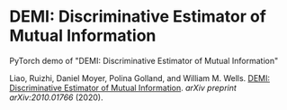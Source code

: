 # DEMI: Discriminative Estimator of Mutual Information

PyTorch demo of "DEMI: Discriminative Estimator of Mutual Information"

Liao, Ruizhi, Daniel Moyer, Polina Golland, and William M. Wells. [DEMI: Discriminative Estimator of Mutual Information](https://arxiv.org/pdf/2010.01766.pdf). *arXiv preprint arXiv:2010.01766* (2020).
